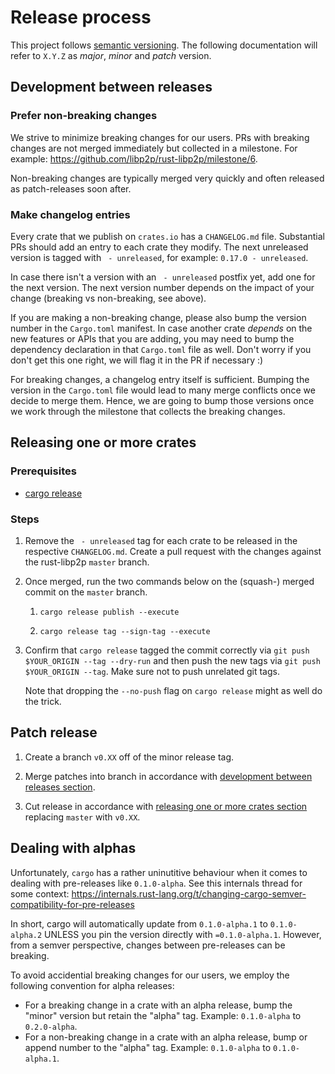 # Release process

This project follows [semantic versioning](https://semver.org/). The following
documentation will refer to `X.Y.Z` as _major_, _minor_ and _patch_ version.

## Development between releases

### Prefer non-breaking changes

We strive to minimize breaking changes for our users.
PRs with breaking changes are not merged immediately but collected in a milestone.
For example: https://github.com/libp2p/rust-libp2p/milestone/6.

Non-breaking changes are typically merged very quickly and often released as patch-releases soon after.

### Make changelog entries

Every crate that we publish on `crates.io` has a `CHANGELOG.md` file.
Substantial PRs should add an entry to each crate they modify.
The next unreleased version is tagged with ` - unreleased`, for example: `0.17.0 - unreleased`.

In case there isn't a version with an ` - unreleased` postfix yet, add one for the next version.
The next version number depends on the impact of your change (breaking vs non-breaking, see above).

If you are making a non-breaking change, please also bump the version number in the `Cargo.toml` manifest.
In case another crate _depends_ on the new features or APIs that you are adding, you may need to bump the dependency declaration in that `Cargo.toml` file as well.
Don't worry if you don't get this one right, we will flag it in the PR if necessary :)

For breaking changes, a changelog entry itself is sufficient.
Bumping the version in the `Cargo.toml` file would lead to many merge conflicts once we decide to merge them.
Hence, we are going to bump those versions once we work through the milestone that collects the breaking changes.

## Releasing one or more crates

### Prerequisites

- [cargo release](https://github.com/crate-ci/cargo-release/)

### Steps

1. Remove the ` - unreleased` tag for each crate to be released in the respective `CHANGELOG.md`.
  Create a pull request with the changes against the rust-libp2p `master` branch.

2. Once merged, run the two commands below on the (squash-) merged commit on the `master` branch.

    1. `cargo release publish --execute`

    2. `cargo release tag --sign-tag --execute`

3. Confirm that `cargo release` tagged the commit correctly via `git push
   $YOUR_ORIGIN --tag --dry-run` and then push the new tags via `git push
   $YOUR_ORIGIN --tag`. Make sure not to push unrelated git tags.

   Note that dropping the `--no-push` flag on `cargo release` might as well do
   the trick.

## Patch release

1. Create a branch `v0.XX` off of the minor release tag.

2. Merge patches into branch in accordance with [development between releases section](#development-between-releases).

3. Cut release in accordance with [releasing one or more crates section](#releasing-one-or-more-crates) replacing `master` with `v0.XX`.

## Dealing with alphas

Unfortunately, `cargo` has a rather uninutitive behaviour when it comes to dealing with pre-releases like `0.1.0-alpha`.
See this internals thread for some context: https://internals.rust-lang.org/t/changing-cargo-semver-compatibility-for-pre-releases

In short, cargo will automatically update from `0.1.0-alpha.1` to `0.1.0-alpha.2` UNLESS you pin the version directly with `=0.1.0-alpha.1`.
However, from a semver perspective, changes between pre-releases can be breaking.

To avoid accidential breaking changes for our users, we employ the following convention for alpha releases:

- For a breaking change in a crate with an alpha release, bump the "minor" version but retain the "alpha" tag.
  Example: `0.1.0-alpha` to `0.2.0-alpha`.
- For a non-breaking change in a crate with an alpha release, bump or append number to the "alpha" tag.
  Example: `0.1.0-alpha` to `0.1.0-alpha.1`.

